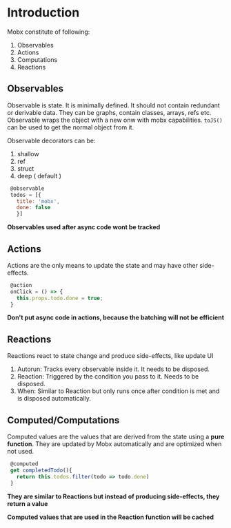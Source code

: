 # Introduction
Mobx constitute of following:
1. Observables
2. Actions
3. Computations
4. Reactions

## Observables
Observable is state. It is minimally defined. It should not contain redundant or derivable data. They can be graphs, contain classes, arrays,  refs etc. Observable wraps the object with a new onw with mobx capabilities. `toJS()` can be used to get the normal object from it.

Observable decorators can be:
1. shallow
2. ref
3. struct
4. deep ( default )


```javascript
 @observable
 todos = [{
   title: 'mobx',
   done: false
   }]
```

**Observables used after async code wont be tracked**

## Actions
Actions are the only means to update the state and may have other side-effects.

```javascript
 @action
 onClick = () => {
   this.props.todo.done = true;
 }
```

**Don't put async code in actions, because the batching will not be efficient**

## Reactions
Reactions react to state change and produce side-effects, like update UI

1. Autorun: Tracks every observable inside it. It needs to be disposed.
2. Reaction: Triggered by the condition you pass to it. Needs to be disposed.
3. When: Similar to Reaction but only runs once after condition is met and is disposed automatically.

## Computed/Computations
Computed values are the values that are derived from the state using a **pure function**.
They are updated by Mobx automatically and are optimized when not used.

```javascript
 @computed
 get completedTodo(){
   return this.todos.filter(todo => todo.done)
 }
```

**They are similar to Reactions but instead of producing side-effects, they return a value**

**Computed values that are used in the Reaction function will be cached**

